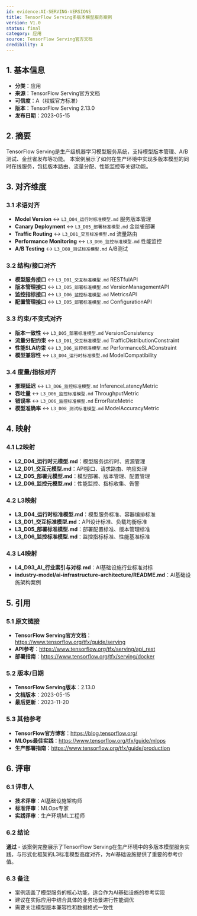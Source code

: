 ```yaml
---
id: evidence:AI-SERVING-VERSIONS
title: TensorFlow Serving多版本模型服务案例
version: V1.0
status: final
category: 应用
source: TensorFlow Serving官方文档
credibility: A
---
```


## 1. 基本信息

- **分类**：应用
- **来源**：TensorFlow Serving官方文档
- **可信度**：A（权威官方标准）
- **版本**：TensorFlow Serving 2.13.0
- **发布日期**：2023-05-15

## 2. 摘要

TensorFlow Serving是生产级机器学习模型服务系统，支持模型版本管理、A/B测试、金丝雀发布等功能。
本案例展示了如何在生产环境中实现多版本模型的同时在线服务，包括版本路由、流量分配、性能监控等关键功能。

## 3. 对齐维度

### 3.1 术语对齐

- **Model Version** ↔ `L3_D04_运行时标准模型.md` 服务版本管理
- **Canary Deployment** ↔ `L3_D05_部署标准模型.md` 金丝雀部署
- **Traffic Routing** ↔ `L3_D01_交互标准模型.md` 流量路由
- **Performance Monitoring** ↔ `L3_D06_监控标准模型.md` 性能监控
- **A/B Testing** ↔ `L3_D08_测试标准模型.md` A/B测试

### 3.2 结构/接口对齐

- **模型服务接口** ↔ `L3_D01_交互标准模型.md` RESTfulAPI
- **版本管理接口** ↔ `L3_D05_部署标准模型.md` VersionManagementAPI
- **监控指标接口** ↔ `L3_D06_监控标准模型.md` MetricsAPI
- **配置管理接口** ↔ `L3_D05_部署标准模型.md` ConfigurationAPI

### 3.3 约束/不变式对齐

- **版本一致性** ↔ `L3_D05_部署标准模型.md` VersionConsistency
- **流量分配约束** ↔ `L3_D01_交互标准模型.md` TrafficDistributionConstraint
- **性能SLA约束** ↔ `L3_D06_监控标准模型.md` PerformanceSLAConstraint
- **模型兼容性** ↔ `L3_D04_运行时标准模型.md` ModelCompatibility

### 3.4 度量/指标对齐

- **推理延迟** ↔ `L3_D06_监控标准模型.md` InferenceLatencyMetric
- **吞吐量** ↔ `L3_D06_监控标准模型.md` ThroughputMetric
- **错误率** ↔ `L3_D06_监控标准模型.md` ErrorRateMetric
- **模型准确率** ↔ `L3_D08_测试标准模型.md` ModelAccuracyMetric

## 4. 映射

### 4.1 L2映射

- **L2_D04_运行时元模型.md**：模型服务运行时、资源管理
- **L2_D01_交互元模型.md**：API接口、请求路由、响应处理
- **L2_D05_部署元模型.md**：模型部署、版本管理、配置管理
- **L2_D06_监控元模型.md**：性能监控、指标收集、告警

### 4.2 L3映射

- **L3_D04_运行时标准模型.md**：模型服务标准、容器编排标准
- **L3_D01_交互标准模型.md**：API设计标准、负载均衡标准
- **L3_D05_部署标准模型.md**：部署配置标准、版本管理标准
- **L3_D06_监控标准模型.md**：监控指标标准、性能基准标准

### 4.3 L4映射

- **L4_D93_AI_行业索引与对标.md**：AI基础设施行业标准对标
- **industry-model/ai-infrastructure-architecture/README.md**：AI基础设施架构案例

## 5. 引用

### 5.1 原文链接

- **TensorFlow Serving官方文档**：<https://www.tensorflow.org/tfx/guide/serving>
- **API参考**：<https://www.tensorflow.org/tfx/serving/api_rest>
- **部署指南**：<https://www.tensorflow.org/tfx/serving/docker>

### 5.2 版本/日期

- **TensorFlow Serving版本**：2.13.0
- **文档版本**：2023-05-15
- **最后更新**：2023-11-20

### 5.3 其他参考

- **TensorFlow官方博客**：<https://blog.tensorflow.org/>
- **MLOps最佳实践**：<https://www.tensorflow.org/tfx/guide/mlops>
- **生产部署指南**：<https://www.tensorflow.org/tfx/guide/production>

## 6. 评审

### 6.1 评审人

- **技术评审**：AI基础设施架构师
- **标准评审**：MLOps专家
- **实践评审**：生产环境ML工程师

### 6.2 结论

**通过** - 该案例完整展示了TensorFlow Serving在生产环境中的多版本模型服务实践，与形式化框架的L3标准模型高度对齐，为AI基础设施提供了重要的参考价值。

### 6.3 备注

- 案例涵盖了模型服务的核心功能，适合作为AI基础设施的参考实现
- 建议在实际应用中结合具体的业务场景进行性能调优
- 需要关注模型版本兼容性和数据格式一致性
